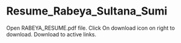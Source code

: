 # Resume_Rabeya_Sultana_Sumi
Open RABEYA_RESUME.pdf file.
Click On download icon on right to download.
Download to active links.
